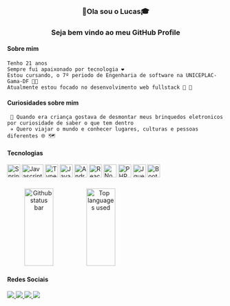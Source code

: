 <h3 align="center">👋Ola sou o Lucas🎓<h3>
<p align="center">Seja bem vindo ao meu GitHub Profile<p>

#### Sobre mim
 ```
 Tenho 21 anos
 Sempre fui apaixonado por tecnologia ❤️
 Estou cursando, o 7º periodo de Engenharia de software na UNICEPLAC-Gama-DF 🧑‍🎓
 Atualmente estou focado no desenvolvimento web fullstack 🚀 🚀
 ```
 
 #### Curiosidades sobre mim
 ```
  🙂 Quando era criança gostava de desmontar meus brinquedos eletronicos por curiosidade de saber o que tem dentro
  ✈️ Quero viajar o mundo e conhecer lugares, culturas e pessoas diferentes 🌐 🗺️

```
 
#### Tecnologias
 <div style="display: inline-block;">
  <img src="https://cdn.jsdelivr.net/gh/devicons/devicon/icons/spring/spring-original.svg" alt="Springboot"width="30px" height="30px"/>
  <img src="https://cdn.jsdelivr.net/gh/devicons/devicon/icons/javascript/javascript-original.svg" alt="Javascript" width="50px" height="30px" />
  <img src="https://cdn.jsdelivr.net/gh/devicons/devicon/icons/typescript/typescript-original.svg" alt="Typescript" width="30px" height="30px"/>
   <img src="https://cdn.jsdelivr.net/gh/devicons/devicon/icons/java/java-original.svg" width="30px" height="30px" alt="Java" /> 
  <img src="https://cdn.jsdelivr.net/gh/devicons/devicon/icons/android/android-original.svg" width="30px" height="30px" alt="Android"/> 
  <img src="https://cdn.jsdelivr.net/gh/devicons/devicon/icons/react/react-original.svg" alt="React" width="30px" height="30px" />
  <img src="https://cdn.jsdelivr.net/gh/devicons/devicon/icons/nodejs/nodejs-original.svg"  alt="NodeJS" width="30px" height="30px"/>
  <img src="https://cdn.jsdelivr.net/gh/devicons/devicon/icons/php/php-original.svg" alt="PHP" width="30px" height="30px"/>
  <img src="https://cdn.jsdelivr.net/gh/devicons/devicon/icons/jquery/jquery-original-wordmark.svg" alt="Jquery" width="30px" height="30px" />
  <img src="https://cdn.jsdelivr.net/gh/devicons/devicon/icons/bootstrap/bootstrap-plain-wordmark.svg" alt="Bootstrap" width="30px" height="30px" />
  </div>
 
 ### 
 
 <div align="center" style="display: inline-block;">
<img src="https://github-readme-stats.vercel.app/api?username=lucasC-deOliveira&show_icons=true&theme=dracula" alt="Github status bar" width="48%" height="180em" />
<img src="https://github-readme-stats.vercel.app/api/top-langs/?username=lucasC-deOliveira&layout=compact" alt="Top languages used"  width="48%" height="180em"/>
</div

 ####
  
#### Redes Sociais
  <div style="display: inline-block;">
  <a href="https://www.linkedin.com/in/lucas-c-oliveira/">
  <img src="https://img.shields.io/badge/LinkedIn-0077B5?style=for-the-badge&logo=linkedin&logoColor=white"/>
  </a>
   <a href="mailto:lucascdoliveira.dev@gmail.com">
  <img src="https://img.shields.io/badge/Gmail-D14836?style=for-the-badge&logo=gmail&logoColor=white"/>
  </a>
   <a href="https://account.xbox.com/pt-br/profile?gamertag=LuSsckas">
  <img src="https://img.shields.io/badge/Xbox-107C10?style=for-the-badge&logo=xbox&logoColor=white"/>
  </a>
  <a href="https://discordapp.com/users/765584692337573904">
  <img src="https://img.shields.io/badge/Discord-7289DA?style=for-the-badge&logo=discord&logoColor=white"/>
  </a>
 </div>
